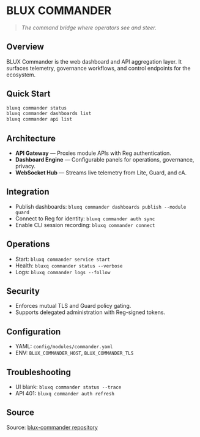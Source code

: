 # BLUX COMMANDER

> *The command bridge where operators see and steer.*

## Overview
BLUX Commander is the web dashboard and API aggregation layer. It surfaces telemetry, governance workflows, and control endpoints for the ecosystem.

## Quick Start
```bash
bluxq commander status
bluxq commander dashboards list
bluxq commander api list
```

## Architecture
- **API Gateway** — Proxies module APIs with Reg authentication.
- **Dashboard Engine** — Configurable panels for operations, governance, privacy.
- **WebSocket Hub** — Streams live telemetry from Lite, Guard, and cA.

## Integration
- Publish dashboards: `bluxq commander dashboards publish --module guard`
- Connect to Reg for identity: `bluxq commander auth sync`
- Enable CLI session recording: `bluxq commander connect`

## Operations
- Start: `bluxq commander service start`
- Health: `bluxq commander status --verbose`
- Logs: `bluxq commander logs --follow`

## Security
- Enforces mutual TLS and Guard policy gating.
- Supports delegated administration with Reg-signed tokens.

## Configuration
- YAML: `config/modules/commander.yaml`
- ENV: `BLUX_COMMANDER_HOST`, `BLUX_COMMANDER_TLS`

## Troubleshooting
- UI blank: `bluxq commander status --trace`
- API 401: `bluxq commander auth refresh`

## Source
Source: [blux-commander repository](https://github.com/Outer-Void/blux-commander)
